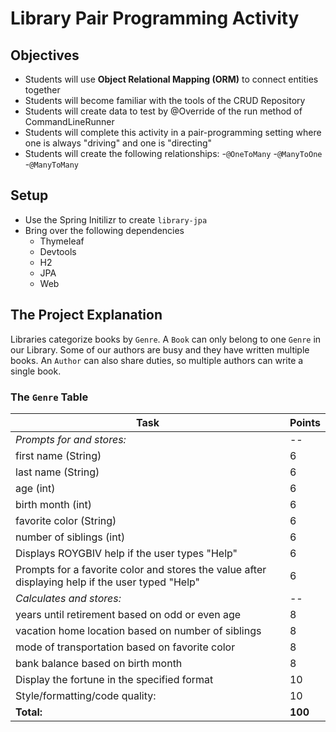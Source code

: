 # Library Pair Programming Activity

## Objectives
- Students will use **Object Relational Mapping (ORM)** to connect entities together 
- Students will become familiar with the tools of the CRUD Repository
- Students will create data to test by @Override of the run method of CommandLineRunner
- Students will complete this activity in a pair-programming setting where one is always "driving" and one is "directing"
- Students will create the following relationships:
  -`@OneToMany`
  -`@ManyToOne`
  -`@ManyToMany`


## Setup
- Use the Spring Initilizr to create `library-jpa`
- Bring over the following dependencies
  - Thymeleaf
  - Devtools
  - H2
  - JPA
  - Web

## The Project Explanation
Libraries categorize books by `Genre`. A `Book` can only belong to one `Genre` in our Library. Some of our authors are busy and they have written multiple books. An `Author` can also share duties, so multiple authors can write a single book. 

### The `Genre` Table
|Task|Points|
|----|------|
|*Prompts for and stores:*|--|
|first name (String)|6|
|last name (String)|6|
|age (int)|6|
|birth month (int)|6|
|favorite color (String)|6|
|number of siblings (int)|6|
|Displays ROYGBIV help if the user types "Help"|6|
|Prompts for a favorite color and stores the value after displaying help if the user typed "Help"|6|
|*Calculates and stores:*|--|
|years until retirement based on odd or even age|8|
|vacation home location based on number of siblings|8|
|mode of transportation based on favorite color|8|
|bank balance based on birth month|8|
|Display the fortune in the specified format|10|
|Style/formatting/code quality:|10|
|**Total:**|**100**|

